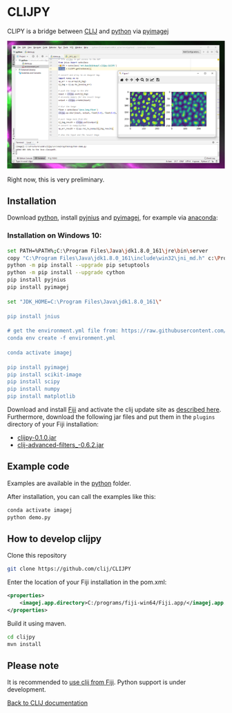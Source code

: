 # CLIJPY
CLIPY is a bridge between [CLIJ](https://clij.github.io) and 
[python](https://python.org) via 
[pyimagej](https://pypi.org/project/pyimagej/)

![Image](images/clijpy-screenshot.png)

Right now, this is very preliminary.

## Installation
Download [python](https://python.org), 
install [pyjnius](https://pyjnius.readthedocs.io/en/stable/installation.html#) 
and [pyimagej](https://pypi.org/project/pyimagej/),
for example via [anaconda](https://www.anaconda.com/):

### Installation on Windows 10:
```bash
set PATH=%PATH%;C:\Program Files\Java\jdk1.8.0_161\jre\bin\server
copy "C:\Program Files\Java\jdk1.8.0_161\include\win32\jni_md.h" c:\ProgramData\Anaconda3\Library\include
python -m pip install --upgrade pip setuptools
python -m pip install --upgrade cython
pip install pyjnius
pip install pyimagej

set "JDK_HOME=C:\Program Files\Java\jdk1.8.0_161\"

pip install jnius

# get the environment.yml file from: https://raw.githubusercontent.com/imagej/pyimagej/master/environment.yml
conda env create -f environment.yml

conda activate imagej

pip install pyimagej
pip install scikit-image
pip install scipy
pip install numpy
pip install matplotlib
```

Download and install [Fiji](https://fiji.sc) and activate the clij update site as [described here](https://clij.github.io/clij-docs/installationInFiji). 
Furthermore, download the following jar files and put them in the `plugins` directory of your Fiji installation:
* [clijpy-0.1.0.jar](https://github.com/clij/CLIJPY/releases/download/0.1.0/clijpy-0.1.0.jar)
* [clij-advanced-filters_-0.6.2.jar](https://github.com/clij/clij-advanced-filters/releases/download/0.6.2/clij-advanced-filters_-0.6.2.jar)

## Example code
Examples are available in the [python](https://github.com/clij/clijpy/blob/master/src/main/python/) folder. 

After installation, you can call the examples like this:

```bash
conda activate imagej
python demo.py
```

## How to develop clijpy
Clone this repository 

```bash
git clone https://github.com/clij/CLIJPY
```

Enter the location of your Fiji installation in the pom.xml:

```xml
<properties>
    <imagej.app.directory>C:/programs/fiji-win64/Fiji.app/</imagej.app.directory>
</properties>
```
Build it using maven. 

```bash
cd clijpy
mvn install
```


## Please note
It is recommended to [use clij from Fiji](https://clij.github.io/clij-docs/installationInFiji). 
Python support is under development.

[Back to CLIJ documentation](https://clij.github.io/)
